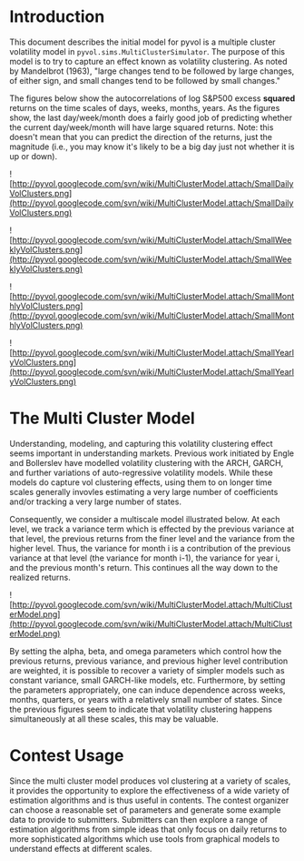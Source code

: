 

# Introduction #

This document describes the initial model for pyvol is a multiple cluster volatility model in `pyvol.sims.MultiClusterSimulator`. The purpose of this model is to try to capture an effect known as volatility clustering. As noted by Mandelbrot (1963), "large changes tend to be followed by large changes, of either sign, and small changes tend to be followed by small changes."

The figures below show the autocorrelations of log S&P500 excess **squared** returns on the time scales of days, weeks, months, years. As the figures show, the last day/week/month does a fairly good job of predicting whether the current day/week/month will have large squared returns. Note: this doesn't mean that you can predict the direction of the returns, just the magnitude (i.e., you may know it's likely to be a big day just not whether it is up or down).

![http://pyvol.googlecode.com/svn/wiki/MultiClusterModel.attach/SmallDailyVolClusters.png](http://pyvol.googlecode.com/svn/wiki/MultiClusterModel.attach/SmallDailyVolClusters.png)

![http://pyvol.googlecode.com/svn/wiki/MultiClusterModel.attach/SmallWeeklyVolClusters.png](http://pyvol.googlecode.com/svn/wiki/MultiClusterModel.attach/SmallWeeklyVolClusters.png)

![http://pyvol.googlecode.com/svn/wiki/MultiClusterModel.attach/SmallMonthlyVolClusters.png](http://pyvol.googlecode.com/svn/wiki/MultiClusterModel.attach/SmallMonthlyVolClusters.png)

![http://pyvol.googlecode.com/svn/wiki/MultiClusterModel.attach/SmallYearlyVolClusters.png](http://pyvol.googlecode.com/svn/wiki/MultiClusterModel.attach/SmallYearlyVolClusters.png)

# The Multi Cluster Model #

Understanding, modeling, and capturing this volatility clustering effect seems important in understanding markets. Previous work initiated by Engle and Bollerslev have modelled volatility clustering with the ARCH, GARCH, and further variations of auto-regressive volatility models. While these models do capture vol clustering effects, using them to on longer time scales generally invovles estimating a very large number of coefficients and/or tracking a very large number of states.

Consequently, we consider a multiscale model illustrated below. At each level, we track a variance term which is effected by the previous variance at that level, the previous returns from the finer level and the variance from the higher level. Thus, the variance for month i is a contribution of the previous variance at that level (the variance for month i-1), the variance for year i, and the previous month's return. This continues all the way down to the realized returns.

![http://pyvol.googlecode.com/svn/wiki/MultiClusterModel.attach/MultiClusterModel.png](http://pyvol.googlecode.com/svn/wiki/MultiClusterModel.attach/MultiClusterModel.png)

By setting the alpha, beta, and omega parameters which control how the previous returns, previous variance, and previous higher level contribution are weighted, it is possible to recover a variety of simpler models such as constant variance, small GARCH-like models, etc. Furthermore, by setting the parameters appropriately, one can induce dependence across weeks, months, quarters, or years with a relatively small number of states. Since the previous figures seem to indicate that volatility clustering happens simultaneously at all these scales, this may be valuable.

# Contest Usage #

Since the multi cluster model produces vol clustering at a variety of scales, it provides the opportunity to explore the effectiveness of a wide variety of estimation algorithms and is thus useful in contents. The contest organizer can choose a reasonable set of parameters and generate some example data to provide to submitters. Submitters can then explore a range of estimation algorithms from simple ideas that only focus on daily returns to more sophisticated algorithms which use tools from graphical models to understand effects at different scales.